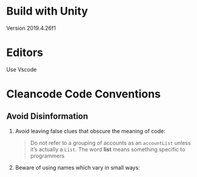 # Build with Unity
Version 2019.4.26f1

# Editors
Use Vscode

# Cleancode Code Conventions

## Avoid Disinformation
1. Avoid leaving false clues that obscure the meaning of code:

   > Do not refer to a grouping of accounts as an `accountList` unless it’s actually a `List`.
The word **list** means something specific to programmers

2. Beware of using names which vary in small ways: 




